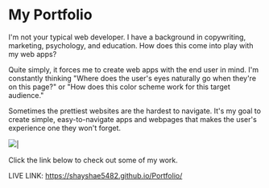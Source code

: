 # My Portfolio

I'm not your typical web developer. I have a background in copywriting, marketing, psychology, and education. How does this come into play with my web apps?

Quite simply, it forces me to create web apps with the end user in mind. I'm constantly thinking "Where does the user's eyes naturally go when they're on this page?" or "How does this color scheme work for this target audience."

Sometimes the prettiest websites are the hardest to navigate. It's my goal to create simple, easy-to-navigate apps and webpages that makes the user's experience one they won't forget. 


![](https://github.com/shayshae5482/Portfolio/blob/master/images/portfolio-readme-image.PNG)|

Click the link below to check out some of my work. 

LIVE LINK: https://shayshae5482.github.io/Portfolio/

